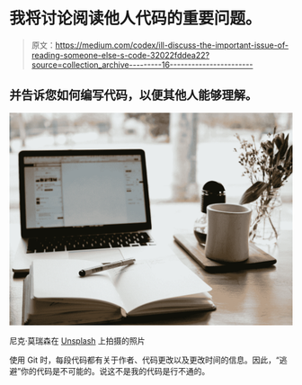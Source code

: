 # 我将讨论阅读他人代码的重要问题。

> 原文：<https://medium.com/codex/ill-discuss-the-important-issue-of-reading-someone-else-s-code-32022fddea22?source=collection_archive---------16----------------------->

## 并告诉您如何编写代码，以便其他人能够理解。

![](img/f919a47422bef50cbd787f2750e0735e.png)

尼克·莫瑞森在 [Unsplash](https://unsplash.com?utm_source=medium&utm_medium=referral) 上拍摄的照片

使用 Git 时，每段代码都有关于作者、代码更改以及更改时间的信息。因此，“逃避”你的代码是不可能的。说这不是我的代码是行不通的。